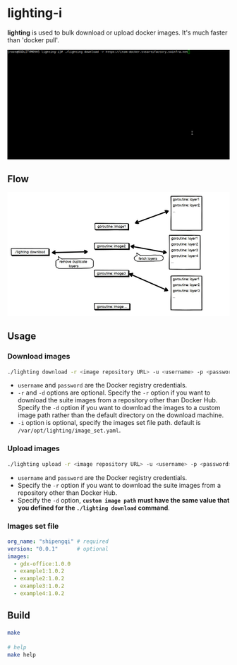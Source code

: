# lighting-i
**lighting** is used to bulk download or upload docker images. It's much faster than 'docker pull'.

![download demo](./download.gif)
## Flow
![download flow](./flow.jpg)

## Usage
### Download images
```sh
./lighting download -r <image repository URL> -u <username> -p <password> -d <custom image path>
```

- `username` and `password` are the Docker registry credentials.
- `-r` and `-d` options are optional. Specify the `-r` option if you want to download the suite images from 
a repository other than Docker Hub. Specify the `-d` option if you want to download the images to a custom image path 
rather than the default directory on the download machine.
- `-i` option is optional, specify the images set file path. default is `/var/opt/lighting/image_set.yaml`.

### Upload images
```sh
./lighting upload -r <image repository URL> -u <username> -p <password> -d <custom image path>
```

- `username` and `password` are the Docker registry credentials.
- Specify the `-r` option if you want to download the suite images from a repository other than Docker Hub. 
- Specify the `-d` option, **`custom image path` must have the same value that you defined for 
the `./lighting download` command**.

### Images set file
```yaml
org_name: "shipengqi" # required
version: "0.0.1"      # optional
images:
  - gdx-office:1.0.0
  - example1:1.0.2
  - example2:1.0.2
  - example3:1.0.2
  - example4:1.0.2
```

## Build
```sh
make

# help
make help
```